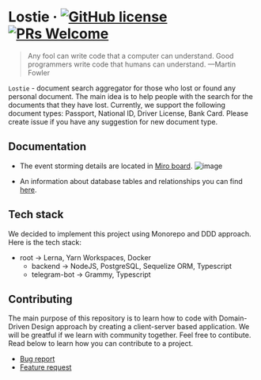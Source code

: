 # Lostie &middot; [![GitHub license](https://img.shields.io/badge/license-MIT-blue.svg)](https://github.com/crococoders/lostie/blob/develop/LICENSE) [![PRs Welcome](https://img.shields.io/badge/PRs-welcome-brightgreen.svg)](https://github.com/crococoders/lostie/tree/develop/.github/ISSUE_TEMPLATE)

> Any fool can write code that a computer can understand. Good programmers write code that humans can understand. —Martin Fowler

`Lostie` - document search aggregator for those who lost or found any personal document. The main idea is to help people with the search for the documents that they have lost. Currently, we support the following document types: Passport, National ID, Driver License, Bank Card. Please create issue if you have any suggestion for new document type.

## Documentation 

- The event storming details are located in [Miro board](https://miro.com/app/board/uXjVP99l3a8=/?share_link_id=985749745364). 
![image](https://user-images.githubusercontent.com/31484186/216665570-41543940-f206-43de-98a7-4ea8ce8a55db.png)


- An information about database tables and relationships you can find [here](https://dbdiagram.io/d/63a0735699cb1f3b55a246b0).

## Tech stack
We decided to implement this project using Monorepo and DDD approach. Here is the tech stack:
- root -> Lerna, Yarn Workspaces, Docker
    - backend ->  NodeJS, PostgreSQL, Sequelize ORM, Typescript
    - telegram-bot -> Grammy, Typescript

## Contributing
The main purpose of this repository is to learn how to code with Domain-Driven Design approach by creating a client-server based application. We will be greatful if we learn with community together. Feel free to contibute. Read below to learn how you can contribute to a project.
- [Bug report](https://github.com/crococoders/lostie/blob/develop/.github/ISSUE_TEMPLATE/bug_report.md)
- [Feature request](https://github.com/crococoders/lostie/blob/develop/.github/ISSUE_TEMPLATE/feature_request.md)
